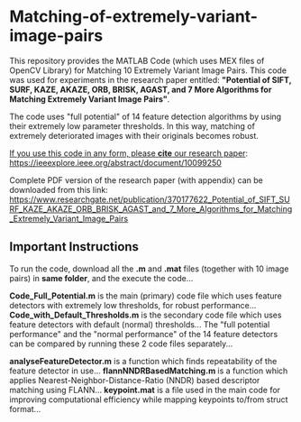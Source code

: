 # Matching-of-extremely-variant-image-pairs
This repository provides the MATLAB Code (which uses MEX files of OpenCV Library) for Matching 10 Extremely Variant Image Pairs. This code was used for experiments in the research paper entitled: **"Potential of SIFT, SURF, KAZE, AKAZE, ORB, BRISK, AGAST, and 7 More Algorithms for Matching Extremely Variant Image Pairs"**. 

The code uses "full potential" of 14 feature detection algorithms by using their extremely low parameter thresholds. In this way, matching of extremely deteriorated images with their originals becomes robust.

<ins>If you use this code in any form, please **cite** our research paper</ins>: https://ieeexplore.ieee.org/abstract/document/10099250

Complete PDF version of the research paper (with appendix) can be downloaded from this link: https://www.researchgate.net/publication/370177622_Potential_of_SIFT_SURF_KAZE_AKAZE_ORB_BRISK_AGAST_and_7_More_Algorithms_for_Matching_Extremely_Variant_Image_Pairs


## Important Instructions
To run the code, download all the **.m** and **.mat** files (together with 10 image pairs) in **same folder**, and the execute the code...

**Code_Full_Potential.m** is the main (primary) code file which uses feature detectors with extremely low thresholds, for robust performance...
**Code_with_Default_Thresholds.m** is the secondary code file which uses feature detectors with default (normal) thresholds...
The "full potential performance" and the "normal performance" of the 14 feature detectors can be compared by running these 2 code files separately...

**analyseFeatureDetector.m** is a function which finds repeatability of the feature detector in use...
**flannNNDRBasedMatching.m** is a function which applies Nearest-Neighbor-Distance-Ratio (NNDR) based descriptor matching using FLANN...
**keypoint.mat** is a file used in the main code for improving computational efficiency while mapping keypoints to/from struct format...
